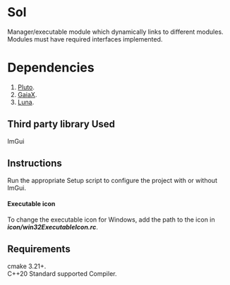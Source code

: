 # Sol
Manager/executable module which dynamically links to different modules. Modules must have required interfaces implemented.

# Dependencies
1. [Pluto](https://github.com/razerx100/Pluto).
2. [GaiaX](https://github.com/razerx100/GaiaX).
3. [Luna](https://github.com/razerx100/Luna).

## Third party library Used
ImGui

## Instructions
Run the appropriate Setup script to configure the project with or without ImGui.

#### Executable icon
To change the executable icon for Windows, add the path to the icon in ***icon/win32ExecutableIcon.rc***.

## Requirements
cmake 3.21+.\
C++20 Standard supported Compiler.
